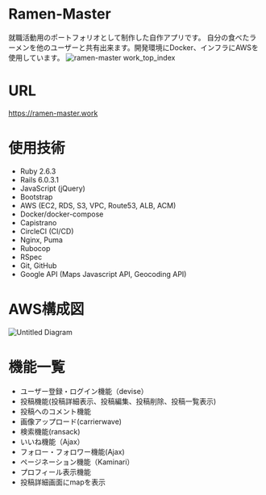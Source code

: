 # Ramen-Master
就職活動用のポートフォリオとして制作した自作アプリです。
自分の食べたラーメンを他のユーザーと共有出来ます。開発環境にDocker、インフラにAWSを使用しています。
![ramen-master work_top_index](https://user-images.githubusercontent.com/54571432/91547121-680b7380-e95e-11ea-8b7e-95e46fd695ab.png)

# URL
https://ramen-master.work

# 使用技術
* Ruby 2.6.3
* Rails 6.0.3.1
* JavaScript (jQuery)
* Bootstrap
* AWS (EC2, RDS, S3, VPC, Route53, ALB, ACM)
* Docker/docker-compose
* Capistrano
* CircleCI (CI/CD)
* Nginx, Puma
* Rubocop
* RSpec
* Git, GitHub
* Google API (Maps Javascript API, Geocoding API)

# AWS構成図
![Untitled Diagram](https://user-images.githubusercontent.com/54571432/90956012-b2ec3d80-e4bd-11ea-8174-1a615795ab1c.jpg)

# 機能一覧
* ユーザー登録・ログイン機能（devise）
* 投稿機能(投稿詳細表示、投稿編集、投稿削除、投稿一覧表示)
* 投稿へのコメント機能
* 画像アップロード(carrierwave)
* 検索機能(ransack)
* いいね機能（Ajax）
* フォロー・フォロワー機能(Ajax)
* ページネーション機能（Kaminari）
* プロフィール表示機能
* 投稿詳細画面にmapを表示